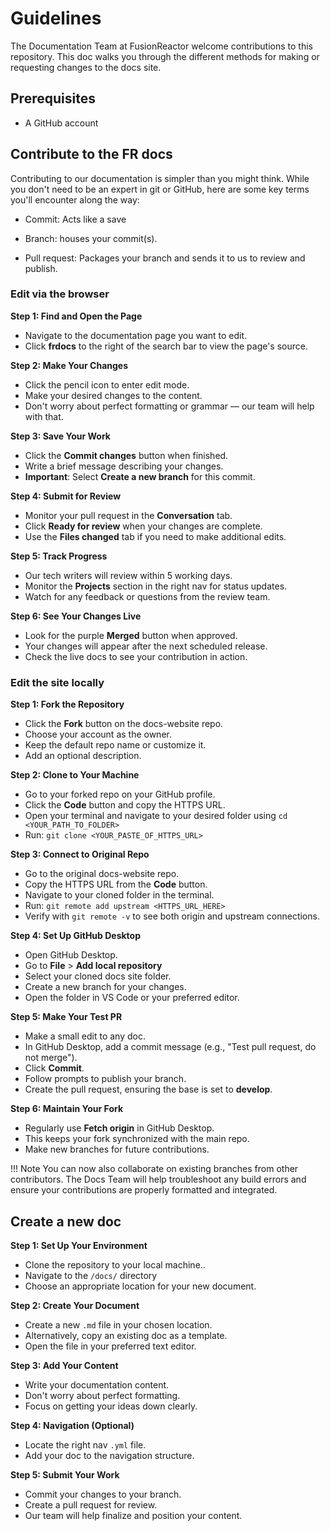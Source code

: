 # Guidelines

The Documentation Team at FusionReactor welcome contributions to this repository. This doc walks you through the different methods for making or requesting changes to the docs site. 


## Prerequisites

* A GitHub account

## Contribute to the FR docs

Contributing to our documentation is simpler than you might think. While you don't need to be an expert in git or GitHub, here are some key terms you'll encounter along the way:

* Commit: Acts like a save

* Branch: houses your commit(s).

* Pull request: Packages your branch and sends it to us to review and publish.

### Edit via the browser

**Step 1: Find and Open the Page**

- Navigate to the documentation page you want to edit.
- Click **frdocs** to the right of the search bar to view the page's source.


**Step 2: Make Your Changes**

- Click the pencil icon to enter edit mode.
- Make your desired changes to the content.
- Don't worry about perfect formatting or grammar — our team will help with that.

**Step 3: Save Your Work**

- Click the **Commit changes** button when finished.
- Write a brief message describing your changes.
- **Important**: Select **Create a new branch** for this commit.

**Step 4: Submit for Review**

- Monitor your pull request in the **Conversation** tab.
- Click **Ready for review** when your changes are complete.
- Use the **Files changed** tab if you need to make additional edits.

**Step 5: Track Progress**

- Our tech writers will review within 5 working days.
- Monitor the **Projects** section in the right nav for status updates.
- Watch for any feedback or questions from the review team.

**Step 6: See Your Changes Live**

- Look for the purple **Merged** button when approved.
- Your changes will appear after the next scheduled release.
- Check the live docs to see your contribution in action.


### Edit the site locally


**Step 1: Fork the Repository**

- Click the **Fork** button on the docs-website repo.
- Choose your account as the owner.
- Keep the default repo name or customize it.
- Add an optional description.

**Step 2: Clone to Your Machine**

- Go to your forked repo on your GitHub profile.
- Click the **Code** button and copy the HTTPS URL.
- Open your terminal and navigate to your desired folder using `cd <YOUR_PATH_TO_FOLDER>`
- Run: `git clone <YOUR_PASTE_OF_HTTPS_URL>`

**Step 3: Connect to Original Repo**

- Go to the original docs-website repo.
- Copy the HTTPS URL from the **Code** button.
- Navigate to your cloned folder in the terminal.
- Run: `git remote add upstream <HTTPS_URL_HERE>`
- Verify with `git remote -v` to see both origin and upstream connections.

**Step 4: Set Up GitHub Desktop**

- Open GitHub Desktop.
- Go to **File** > **Add local repository**
- Select your cloned docs site folder.
- Create a new branch for your changes.
- Open the folder in VS Code or your preferred editor.

**Step 5: Make Your Test PR**

- Make a small edit to any doc.
- In GitHub Desktop, add a commit message (e.g., "Test pull request, do not merge").
- Click **Commit**.
- Follow prompts to publish your branch.
- Create the pull request, ensuring the base is set to **develop**.

**Step 6: Maintain Your Fork**

- Regularly use **Fetch origin** in GitHub Desktop.
- This keeps your fork synchronized with the main repo.
- Make new branches for future contributions.

!!! Note
    You can now also collaborate on existing branches from other contributors. The Docs Team will help troubleshoot any build errors and ensure your contributions are properly formatted and integrated.

## Create a new doc

**Step 1: Set Up Your Environment**

- Clone the repository to your local machine..
- Navigate to the `/docs/` directory
- Choose an appropriate location for your new document.

**Step 2: Create Your Document**

- Create a new `.md` file in your chosen location.
- Alternatively, copy an existing doc as a template.
- Open the file in your preferred text editor.

**Step 3: Add Your Content**

- Write your documentation content.
- Don't worry about perfect formatting.
- Focus on getting your ideas down clearly.

**Step 4: Navigation (Optional)**

- Locate the right nav `.yml` file.
- Add your doc to the navigation structure.

**Step 5: Submit Your Work**

- Commit your changes to your branch.
- Create a pull request for review.
- Our team will help finalize and position your content.








